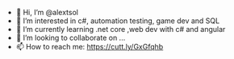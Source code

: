 - 👋 Hi, I’m @alextsol
- 👀 I’m interested in c#, automation testing, game dev and SQL
- 🌱 I’m currently learning .net core ,web dev with c# and angular
- 💞️ I’m looking to collaborate on ...
- 📫 How to reach me: https://cutt.ly/GxGfqhb

<!---
alextsol/alextsol is a ✨ special ✨ repository because its `README.md` (this file) appears on your GitHub profile.
You can click the Preview link to take a look at your changes.
--->

